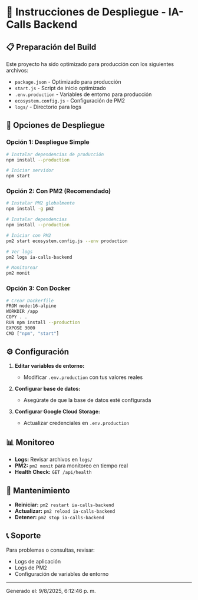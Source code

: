 # 🚀 Instrucciones de Despliegue - IA-Calls Backend

## 📋 Preparación del Build

Este proyecto ha sido optimizado para producción con los siguientes archivos:

- `package.json` - Optimizado para producción
- `start.js` - Script de inicio optimizado
- `.env.production` - Variables de entorno para producción
- `ecosystem.config.js` - Configuración de PM2
- `logs/` - Directorio para logs

## 🚀 Opciones de Despliegue

### Opción 1: Despliegue Simple
```bash
# Instalar dependencias de producción
npm install --production

# Iniciar servidor
npm start
```

### Opción 2: Con PM2 (Recomendado)
```bash
# Instalar PM2 globalmente
npm install -g pm2

# Instalar dependencias
npm install --production

# Iniciar con PM2
pm2 start ecosystem.config.js --env production

# Ver logs
pm2 logs ia-calls-backend

# Monitorear
pm2 monit
```

### Opción 3: Con Docker
```bash
# Crear Dockerfile
FROM node:16-alpine
WORKDIR /app
COPY . .
RUN npm install --production
EXPOSE 3000
CMD ["npm", "start"]
```

## ⚙️ Configuración

1. **Editar variables de entorno:**
   - Modificar `.env.production` con tus valores reales

2. **Configurar base de datos:**
   - Asegúrate de que la base de datos esté configurada

3. **Configurar Google Cloud Storage:**
   - Actualizar credenciales en `.env.production`

## 📊 Monitoreo

- **Logs:** Revisar archivos en `logs/`
- **PM2:** `pm2 monit` para monitoreo en tiempo real
- **Health Check:** `GET /api/health`

## 🔧 Mantenimiento

- **Reiniciar:** `pm2 restart ia-calls-backend`
- **Actualizar:** `pm2 reload ia-calls-backend`
- **Detener:** `pm2 stop ia-calls-backend`

## 📞 Soporte

Para problemas o consultas, revisar:
- Logs de aplicación
- Logs de PM2
- Configuración de variables de entorno

---
Generado el: 9/8/2025, 6:12:46 p. m.

